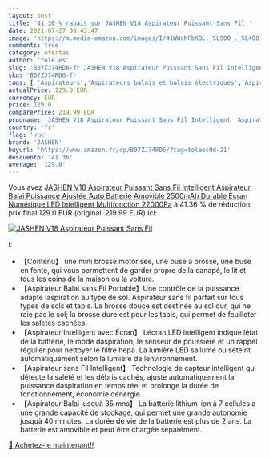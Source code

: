 ```yaml
---
layout: post
title: '41.36 % rabais sur JASHEN V18 Aspirateur Puissant Sans Fil '
date: 2021-07-27 08:43:47
image: 'https://m.media-amazon.com/images/I/41WWchFbKBL._SL500_._SL400_.jpg'
comments: true
category: ofertas
author: 'tole.es'
slug: 'B07ZJ74RD6-fr JASHEN V18 Aspirateur Puissant Sans Fil Intelligent...'
sku: 'B07ZJ74RD6-fr'
tags: [ 'Aspirateurs','Aspirateurs balais et balais électriques','Aspirateurs, entretien des sols et nettoyeurs de vitres','Cuisine et Maison','jashen', ]
actualPrice: 129.0 EUR
currency: EUR
price: 129.0
comparePrice: 219.99 EUR
prodname: 'JASHEN V18 Aspirateur Puissant Sans Fil Intelligent  Aspirateur Balai Puissance Ajustée Auto  Batterie Amovible 2500mAh Durable  Écran Numérique LED Intelligent  Multifonction 22000Pa'
country: 'fr'
flag: '🇫🇷'
brand: 'JASHEN'
buyurl: 'https://www.amazon.fr/dp/B07ZJ74RD6/?tag=tolees0d-21'
descuento: '41.36'
average: '129.0'
---
```


Vous avez [JASHEN V18 Aspirateur Puissant Sans Fil Intelligent  Aspirateur Balai Puissance Ajustée Auto  Batterie Amovible 2500mAh Durable  Écran Numérique LED Intelligent  Multifonction 22000Pa](https://www.amazon.fr/dp/B07ZJ74RD6/?tag=tolees0d-21)  à  41.36 % de réduction, prix final  129.0 EUR (original: 219.99 EUR) ici:

[![JASHEN V18 Aspirateur Puissant Sans Fil ](https://m.media-amazon.com/images/I/41WWchFbKBL._SL500_._SL400_.jpg)](https://www.amazon.fr/dp/B07ZJ74RD6/?tag=tolees0d-21)

ℹ️:

- 【Contenu】 une mini brosse motorisée, une buse à brosse, une buse en fente, qui vous permettent de garder propre de la canapé, le lit et tous les coins de la maison ou la voiture.
- 【Aspirateur Balai sans Fil Portable】Une contrôle de la puissance adapte laspiration au type de sol. Aspirateur sans fil parfait sur tous types de sols et tapis. La brosse douce est destinée au sol dur, qui ne raie pas le sol; la brosse dure est pour les tapis, qui permet de feuilleter les saletés cachées.
- 【Aspirateur Intelligent avec Écran】 Lécran LED intelligent indique létat de la batterie, le mode daspiration, le senseur de poussière et un rappel régulier pour nettoyer le filtre hepa. La lumière LED sallume ou séteint automatiquement selon la lumière de lenvironnement.
- 【Aspirateur sans Fil Intelligent】 Technologie de capteur intelligent qui détecte la saleté et les débris cachés, ajuste automatiquement la puissance daspiration en temps réel et prolonge la durée de fonctionnement, économie dénergie.
- 【Aspirateur Balai jusquà 35 mns】 La batterie lithium-ion à 7 cellules a une grande capacité de stockage, qui permet une grande autonomie jusquà 40 minutes. La durée de vie de la batterie est plus de 2 ans. La batterie est amovible et peut être chargée séparément.

[🛒 Achetez-le maintenant!!](https://www.amazon.fr/dp/B07ZJ74RD6/?tag=tolees0d-21)
